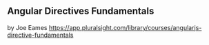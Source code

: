 

## Angular Directives Fundamentals
by Joe Eames
https://app.pluralsight.com/library/courses/angularjs-directive-fundamentals



